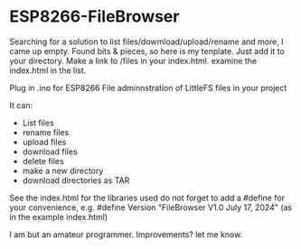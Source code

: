 # ESP8266-FileBrowser

Searching for a solution to list files/dowmload/upload/rename and more, I came up empty.
Found bits & pieces, so here is my tenplate. Just add it to your directory. Make a link to /files in your index.html.
examine the index.html in the list.

Plug in .ino for ESP8266
File adminnstration of LittleFS files in your project

It can:
  - List files
  - rename files
  - upload files
  - download files
  - delete files
  - make a new directory
  - download directories as TAR

  See the index.html for the libraries used
  do not forget to add a #define for your convenience, e.g.
  #define Version "FileBrowser V1.0 July 17, 2024" (as in the example index.html)

I am but an amateur programmer. Improvements? let me know.
